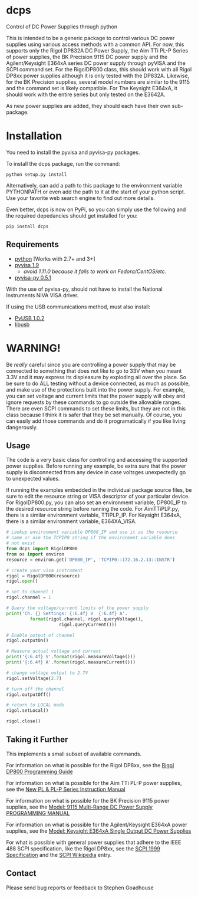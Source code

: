 # dcps
Control of DC Power Supplies through python

This is intended to be a generic package to control various DC power
supplies using various access methods with a common API. For now, this
supports only the Rigol DP832A DC Power Supply, the Aim TTi PL-P
Series of power supplies, the BK Precision 9115 DC power supply and
the Agilent/Keysight E364xA series DC power supply through pyVISA and
the SCPI command set. For the RigolDP800 class, this should work with
all Rigol DP8xx power supplies although it is only tested with the
DP832A. Likewise, for the BK Precision supplies, several model numbers
are similar to the 9115 and the command set is likely compatible. For
The Keysight E364xA, it should work with the entire series but only
tested on the E3642A.

As new power supplies are added, they should each have their own sub-package.


# Installation
You need to install the pyvisa and pyvisa-py packages. 

To install the dcps package, run the command:

```
python setup.py install
```

Alternatively, can add a path to this package to the environment
variable PYTHONPATH or even add the path to it at the start of your
python script. Use your favorite web search engine to find out more
details.

Even better, dcps is now on PyPi, so you can simply use the following
and the required depedancies should get installed for you:

```
pip install dcps
```

## Requirements
* [python](http://www.python.org/) [Works with 2.7+ and 3+]
* [pyvisa 1.9](https://pyvisa.readthedocs.io/en/stable/)
   * *avoid 1.11.0 because it fails to work on Fedora/CentOS/etc.*
* [pyvisa-py 0.5.1](https://pyvisa-py.readthedocs.io/en/latest/)

With the use of pyvisa-py, should not have to install the National
Instruments NIVA VISA driver.

If using the USB communications method, must also install:
* [PyUSB 1.0.2](https://github.com/pyusb/pyusb)
* [libusb](http://www.libusb.info/)

# WARNING!
Be *really* careful since you are controlling a power supply that may be
connected to something that does not like to go to 33V when you
meant 3.3V and it may express its displeasure by exploding all over
the place. So be sure to do ALL testing without a device connected,
as much as possible, and make use of the protections built into the
power supply. For example, you can set voltage and current limits that
the power supply will obey and ignore requests by these commands to go
outside the allowable ranges. There are even SCPI commands to set
these limits, but they are not in this class because I think it is
safer that they be set manually. Of course, you can easily add those
commands and do it programatically if you like living dangerously.

## Usage
The code is a very basic class for controlling and accessing the
supported power supplies. Before running any example, be extra sure
that the power supply is disconnected from any device in case voltsges
unexpectedly go to unexpected values.

If running the examples embedded in the individual package source
files, be sure to edit the resource string or VISA descriptor of your
particular device. For RigolDP800.py, you can also set an environment
variable, DP800\_IP to the desired resource string before running the
code. For AimTTiPLP.py, there is a similar environment variable,
TTIPLP\_IP. For Keysight E364xA, there is a similar environment
variable, E364XA\_VISA.

```python
# Lookup environment variable DP800_IP and use it as the resource
# name or use the TCPIP0 string if the environment variable does
# not exist
from dcps import RigolDP800
from os import environ
resource = environ.get('DP800_IP', 'TCPIP0::172.16.2.13::INSTR')

# create your visa instrument
rigol = RigolDP800(resource)
rigol.open()

# set to channel 1
rigol.channel = 1

# Query the voltage/current limits of the power supply
print('Ch. {} Settings: {:6.4f} V  {:6.4f} A'.
         format(rigol.channel, rigol.queryVoltage(),
                    rigol.queryCurrent()))

# Enable output of channel
rigol.outputOn()

# Measure actual voltage and current
print('{:6.4f} V'.format(rigol.measureVoltage()))
print('{:6.4f} A'.format(rigol.measureCurrent()))

# change voltage output to 2.7V
rigol.setVoltage(2.7)

# turn off the channel
rigol.outputOff()

# return to LOCAL mode
rigol.setLocal()

rigol.close()
```

## Taking it Further
This implements a small subset of available commands.

For information on what is possible for the Rigol DP8xx, see the
[Rigol DP800 Programming Guide](http://beyondmeasure.rigoltech.com/acton/attachment/1579/f-03a1/1/-/-/-/-/DP800%20Programming%20Guide.pdf)

For information on what is possible for the Aim TTi PL-P power
supplies, see the [New PL & PL-P Series Instruction Manual](http://resources.aimtti.com/manuals/New_PL+PL-P_Series_Instruction_Manual-Iss18.pdf)

For information on what is possible for the BK Precision 9115 power
supplies, see the [Model: 9115 Multi-Range DC Power Supply PROGRAMMING MANUAL](https://bkpmedia.s3.amazonaws.com/downloads/programming_manuals/en-us/9115_series_programming_manual.pdf)

For information on what is possible for the Agilent/Keysight E364xA power
supplies, see the [Model: Keysight E364xA Single Output DC Power Supplies](https://www.keysight.com/us/en/assets/9018-01165/user-manuals/9018-01165.pdf?success=true)

For what is possible with general power supplies that adhere to the
IEEE 488 SCPI specification, like the Rigol DP8xx, see the
[SCPI 1999 Specification](http://www.ivifoundation.org/docs/scpi-99.pdf)
and the
[SCPI Wikipedia](https://en.wikipedia.org/wiki/Standard_Commands_for_Programmable_Instruments) entry.

## Contact
Please send bug reports or feedback to Stephen Goadhouse

